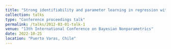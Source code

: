 ```yaml
---
title: "Strong identifiability and parameter learning in regression with heterogeneous response"
collection: talks
type: "Conference proceedings talk"
permalink: /talks/2012-03-01-talk-1
venue: "13th International Conference on Bayesian Nonparametrics"
date: 2022-10-25
location: "Puerto Varas, Chile"
---
```

